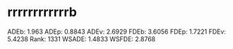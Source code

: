 # rrrrrrrrrrrrb

ADEb: 1.963
ADEp: 0.8843
ADEv: 2.6929
FDEb: 3.6056
FDEp: 1.7221
FDEv: 5.4238
Rank: 1331
WSADE: 1.4833
WSFDE: 2.8768